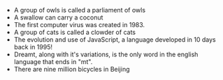 - A group of owls is called a parliament of owls
- A swallow can carry a coconut
- The first computer virus was created in 1983.
- A group of cats is called a clowder of cats
- The evolution and use of JavaScript, a language developed in 10 days back in 1995!
- Dreamt, along with it's variations, is the only word in the english language that ends in "mt".
- There are nine million bicycles in Beijing
